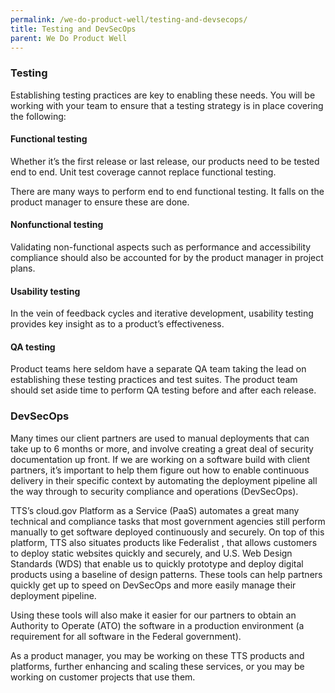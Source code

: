 ```yaml
---
permalink: /we-do-product-well/testing-and-devsecops/
title: Testing and DevSecOps
parent: We Do Product Well
---
```

### Testing
Establishing testing practices are key to enabling these needs. You will be working with your team to ensure that a testing strategy is in place covering the following:

#### Functional testing
Whether it’s the first release or last release, our products need to be tested end to end.  Unit test coverage cannot replace functional testing.  

There are many ways to perform end to end functional testing. It falls on the product manager to ensure these are done.

#### Nonfunctional testing
Validating non-functional aspects such as performance and accessibility compliance should also be accounted for by the product manager in project plans.

#### Usability testing
In the vein of feedback cycles and iterative development, usability testing provides key insight as to a product’s effectiveness.

#### QA testing
Product teams here seldom have a separate QA team taking the lead on establishing these testing practices and test suites. The product team should set aside time to perform QA testing before and after each release.

### DevSecOps
Many times our client partners are used to manual deployments that can take up to 6 months or more, and involve creating a great deal of security documentation up front. If we are working on a software build with client partners, it’s important to help them figure out how to enable continuous delivery in their specific context by automating the deployment pipeline all the way through to security compliance and operations (DevSecOps).

TTS’s cloud.gov Platform as a Service (PaaS) automates a great many technical and compliance tasks that most government agencies still perform manually to get software deployed continuously and securely. On top of this platform, TTS also situates products like Federalist , that allows customers to deploy static websites quickly and securely, and U.S. Web Design Standards (WDS) that enable us to quickly prototype and deploy digital products using a baseline of design patterns. These tools can help partners quickly get up to speed on DevSecOps and more easily manage their deployment pipeline.

Using these tools will also make it easier for our partners to obtain an Authority to Operate (ATO) the software in a production environment (a requirement for all software in the Federal government).

As a product manager, you may be working on these TTS products and platforms, further enhancing and scaling these services, or you may be working on customer projects that use them.

